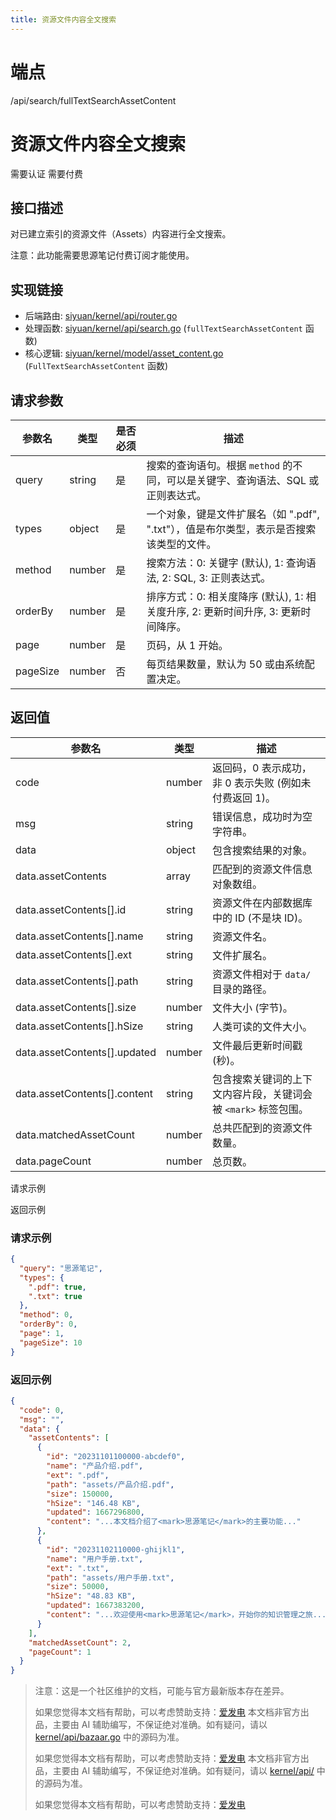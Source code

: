 ```yaml
---
title: 资源文件内容全文搜索
---
```

# 端点

/api/search/fullTextSearchAssetContent

# 资源文件内容全文搜索

需要认证 需要付费

## 接口描述

对已建立索引的资源文件（Assets）内容进行全文搜索。

注意：此功能需要思源笔记付费订阅才能使用。

## 实现链接

-   后端路由: [siyuan/kernel/api/router.go](https://github.com/siyuan-note/siyuan/blob/master/kernel/api/router.go)
-   处理函数: [siyuan/kernel/api/search.go](https://github.com/siyuan-note/siyuan/blob/master/kernel/api/search.go) (`fullTextSearchAssetContent` 函数)
-   核心逻辑: [siyuan/kernel/model/asset\_content.go](https://github.com/siyuan-note/siyuan/blob/master/kernel/model/asset_content.go) (`FullTextSearchAssetContent` 函数)

## 请求参数

| 参数名 | 类型 | 是否必须 | 描述 |
| --- | --- | --- | --- |
| query | string | 是 | 搜索的查询语句。根据 `method` 的不同，可以是关键字、查询语法、SQL 或正则表达式。 |
| types | object | 是 | 一个对象，键是文件扩展名（如 ".pdf", ".txt"），值是布尔类型，表示是否搜索该类型的文件。 |
| method | number | 是 | 搜索方法：0: 关键字 (默认), 1: 查询语法, 2: SQL, 3: 正则表达式。 |
| orderBy | number | 是 | 排序方式：0: 相关度降序 (默认), 1: 相关度升序, 2: 更新时间升序, 3: 更新时间降序。 |
| page | number | 是 | 页码，从 1 开始。 |
| pageSize | number | 否 | 每页结果数量，默认为 50 或由系统配置决定。 |

## 返回值

| 参数名 | 类型 | 描述 |
| --- | --- | --- |
| code | number | 返回码，0 表示成功，非 0 表示失败 (例如未付费返回 1)。 |
| msg | string | 错误信息，成功时为空字符串。 |
| data | object | 包含搜索结果的对象。 |
| data.assetContents | array | 匹配到的资源文件信息对象数组。 |
| data.assetContents\[\].id | string | 资源文件在内部数据库中的 ID (不是块 ID)。 |
| data.assetContents\[\].name | string | 资源文件名。 |
| data.assetContents\[\].ext | string | 文件扩展名。 |
| data.assetContents\[\].path | string | 资源文件相对于 `data/` 目录的路径。 |
| data.assetContents\[\].size | number | 文件大小 (字节)。 |
| data.assetContents\[\].hSize | string | 人类可读的文件大小。 |
| data.assetContents\[\].updated | number | 文件最后更新时间戳 (秒)。 |
| data.assetContents\[\].content | string | 包含搜索关键词的上下文内容片段，关键词会被 `<mark>` 标签包围。 |
| data.matchedAssetCount | number | 总共匹配到的资源文件数量。 |
| data.pageCount | number | 总页数。 |

请求示例

返回示例

### 请求示例

```json
{
  "query": "思源笔记",
  "types": {
    ".pdf": true,
    ".txt": true
  },
  "method": 0,
  "orderBy": 0,
  "page": 1,
  "pageSize": 10
}
```

### 返回示例

```json
{
  "code": 0,
  "msg": "",
  "data": {
    "assetContents": [
      {
        "id": "20231101100000-abcdef0",
        "name": "产品介绍.pdf",
        "ext": ".pdf",
        "path": "assets/产品介绍.pdf",
        "size": 150000,
        "hSize": "146.48 KB",
        "updated": 1667296800,
        "content": "...本文档介绍了<mark>思源笔记</mark>的主要功能..."
      },
      {
        "id": "20231102110000-ghijkl1",
        "name": "用户手册.txt",
        "ext": ".txt",
        "path": "assets/用户手册.txt",
        "size": 50000,
        "hSize": "48.83 KB",
        "updated": 1667383200,
        "content": "...欢迎使用<mark>思源笔记</mark>，开始你的知识管理之旅..."
      }
    ],
    "matchedAssetCount": 2,
    "pageCount": 1
  }
}
```

> 注意：这是一个社区维护的文档，可能与官方最新版本存在差异。
> 
> 如果您觉得本文档有帮助，可以考虑赞助支持：[爱发电](https://afdian.com/a/leolee9086?tab=feed)
> 本文档非官方出品，主要由 AI 辅助编写，不保证绝对准确。如有疑问，请以 [kernel/api/bazaar.go](https://github.com/siyuan-note/siyuan/blob/master/kernel/api/bazaar.go) 中的源码为准。
> 
> 如果您觉得本文档有帮助，可以考虑赞助支持：[爱发电](https://afdian.com/a/leolee9086?tab=feed)
> 本文档非官方出品，主要由 AI 辅助编写，不保证绝对准确。如有疑问，请以 [kernel/api/](https://github.com/siyuan-note/siyuan/blob/master/kernel/api/) 中的源码为准。
> 
> 如果您觉得本文档有帮助，可以考虑赞助支持：[爱发电](https://afdian.com/a/leolee9086?tab=feed)
